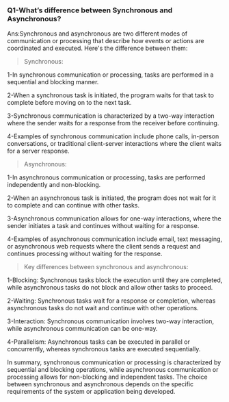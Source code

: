 ### Q1-What’s difference between Synchronous and Asynchronous?
Ans:Synchronous and asynchronous are two different modes of communication or processing that describe how events or actions are coordinated and executed. Here's the difference between them:

> Synchronous:

1-In synchronous communication or processing, tasks are performed in a sequential and blocking manner.

2-When a synchronous task is initiated, the program waits for that task to complete before moving on to the next task.

3-Synchronous communication is characterized by a two-way interaction where the sender waits for a response from the receiver before continuing.

4-Examples of synchronous communication include phone calls, in-person conversations, or traditional client-server interactions where the client waits for a server response.

> Asynchronous:

1-In asynchronous communication or processing, tasks are performed independently and non-blocking.

2-When an asynchronous task is initiated, the program does not wait for it to complete and can continue with other tasks.

3-Asynchronous communication allows for one-way interactions, where the sender initiates a task and continues without waiting for a response.

4-Examples of asynchronous communication include email, text messaging, or asynchronous web requests where the client sends a request and continues processing without waiting for the response.

>Key differences between synchronous and asynchronous:

1-Blocking: Synchronous tasks block the execution until they are completed, while asynchronous tasks do not block and allow other tasks to proceed.

2-Waiting: Synchronous tasks wait for a response or completion, whereas asynchronous tasks do not wait and continue with other operations.

3-Interaction: Synchronous communication involves two-way interaction, while asynchronous communication can be one-way.

4-Parallelism: Asynchronous tasks can be executed in parallel or concurrently, whereas synchronous tasks are executed sequentially.

In summary, synchronous communication or processing is characterized by sequential and blocking operations, while asynchronous communication or processing allows for non-blocking and independent tasks. The choice between synchronous and asynchronous depends on the specific requirements of the system or application being developed.






